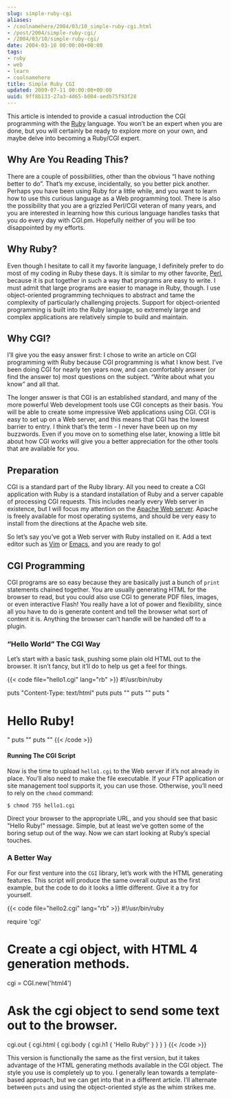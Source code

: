```yaml
---
slug: simple-ruby-cgi
aliases:
- /coolnamehere/2004/03/10_simple-ruby-cgi.html
- /post/2004/simple-ruby-cgi/
- /2004/03/10/simple-ruby-cgi/
date: 2004-03-10 00:00:00+00:00
tags:
- ruby
- web
- learn
- coolnamehere
title: Simple Ruby CGI
updated: 2009-07-11 00:00:00+00:00
uuid: 9ff8b133-27a3-4d65-b004-aedb75f93f28
---
```

This article is intended to provide a casual introduction the CGI
programming with the [Ruby](/tags/ruby/) language. You won’t be an
expert when you are done, but you will certainly be ready to explore
more on your own, and maybe delve into becoming a Ruby/CGI expert.

Why Are You Reading This?
-------------------------

There are a couple of possibilities, other than the obvious “I have
nothing better to do”. That’s my excuse, incidentally, so you better
pick another. Perhaps you have been using Ruby for a little while, and
you want to learn how to use this curious language as a Web programming
tool. There is also the possibility that you are a grizzled Perl/CGI
veteran of many years, and you are interested in learning how this
curious language handles tasks that you do every day with CGI.pm.
Hopefully neither of you will be too disappointed by my efforts.

Why Ruby?
---------

Even though I hesitate to call it my favorite language, I definitely
prefer to do most of my coding in Ruby these days. It is similar to my
other favorite, [Perl](/tags/perl/), because it is put together in such
a way that programs are easy to write. I must admit that large programs
are easier to manage in Ruby, though. I use object-oriented programming
techniques to abstract and tame the complexity of particularly
challenging projects. Support for object-oriented programming is built
into the Ruby language, so extremely large and complex applications are
relatively simple to build and maintain.

Why CGI?
--------

I’ll give you the easy answer first: I chose to write an article on CGI
programming with Ruby because CGI programming is what I know best. I’ve
been doing CGI for nearly ten years now, and can comfortably answer (or
find the answer to) most questions on the subject. “Write about what you
know” and all that.

The longer answer is that CGI is an established standard, and many of
the more powerful Web development tools use CGI concepts as their basis.
You will be able to create some impressive Web applications using CGI.
CGI is easy to set up on a Web server, and this means that CGI has the
lowest barrier to entry. I think that’s the term - I never have been up
on my buzzwords. Even if you move on to something else later, knowing a
little bit about how CGI works will give you a better appreciation for
the other tools that are available for you.

Preparation
-----------

CGI is a standard part of the Ruby library. All you need to create a CGI
application with Ruby is a standard installation of Ruby and a server
capable of processing CGI requests. This includes nearly every Web
server in existence, but I will focus my attention on the [Apache Web
server](http://httpd.apache.org/). Apache is freely available for most
operating systems, and should be very easy to install from the
directions at the Apache web site.

So let’s say you’ve got a Web server with Ruby installed on it. Add a
text editor such as [Vim](/tags/perl/) or [Emacs](/tags/emacs/), and you
are ready to go!

CGI Programming
---------------

CGI programs are so easy because they are basically just a bunch of
`print` statements chained together. You are usually generating HTML for
the browser to read, but you could also use CGI to generate PDF files,
images, or even interactive Flash! You really have a lot of power and
flexibility, since all you have to do is generate content and tell the
browser what sort of content it is. Anything the browser can’t handle
will be handed off to a plugin.

### “Hello World” The CGI Way

Let’s start with a basic task, pushing some plain old HTML out to the
browser. It isn’t fancy, but it’ll do to help us get a feel for things.

{{< code file="hello1.cgi" lang="rb" >}}
#!/usr/bin/ruby

puts "Content-Type: text/html"
puts
puts "<html>"
puts "<body>"
puts "<h1>Hello Ruby!</h1>"
puts "</body>"
puts "</html>"
{{< /code >}}

#### Running The CGI Script

Now is the time to upload `hello1.cgi` to the Web server if it’s not
already in place. You’ll also need to make the file executable. If your
FTP application or site management tool supports it, you can use those.
Otherwise, you’ll need to rely on the `chmod` command:

    $ chmod 755 hello1.cgi

Direct your browser to the appropriate URL, and you should see that
basic "Hello Ruby!" message. Simple, but at least we’ve gotten some
of the boring setup out of the way. Now we can start looking at Ruby’s
special touches.

### A Better Way

For our first venture into the `CGI` library, let’s work with the HTML
generating features. This script will produce the same overall output as
the first example, but the code to do it looks a little different. Give
it a try for yourself.

{{< code file="hello2.cgi"  lang="rb" >}}
#!/usr/bin/ruby

require 'cgi'

# Create a cgi object, with HTML 4 generation methods.
cgi = CGI.new('html4')

# Ask the cgi object to send some text out to the browser.
cgi.out {
 cgi.html {
   cgi.body {
     cgi.h1 { 'Hello Ruby!' }
   }
 }
}
{{< /code >}}

This version is functionally the same as the first version, but it takes
advantage of the HTML generating methods available in the CGI object.
The style you use is completely up to you. I generally lean towards a
template-based approach, but we can get into that in a different
article. I’ll alternate between `puts` and using the object-oriented
style as the whim strikes me.